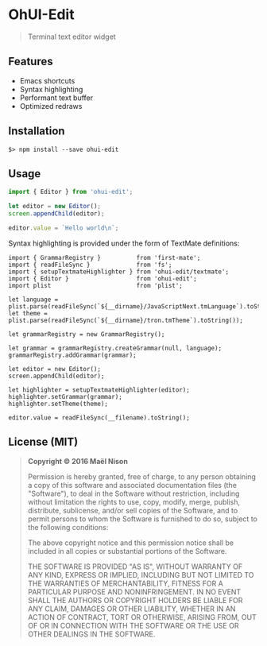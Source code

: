 # OhUI-Edit

> Terminal text editor widget

## Features

  - Emacs shortcuts
  - Syntax highlighting
  - Performant text buffer
  - Optimized redraws

## Installation

```
$> npm install --save ohui-edit
```

## Usage

```js
import { Editor } from 'ohui-edit';

let editor = new Editor();
screen.appendChild(editor);

editor.value = `Hello world\n`;
```

Syntax highlighting is provided under the form of TextMate definitions:

```
import { GrammarRegistry }          from 'first-mate';
import { readFileSync }             from 'fs';
import { setupTextmateHighlighter } from 'ohui-edit/textmate';
import { Editor }                   from 'ohui-edit';
import plist                        from 'plist';

let language = plist.parse(readFileSync(`${__dirname}/JavaScriptNext.tmLanguage`).toString());
let theme = plist.parse(readFileSync(`${__dirname}/tron.tmTheme`).toString());

let grammarRegistry = new GrammarRegistry();

let grammar = grammarRegistry.createGrammar(null, language);
grammarRegistry.addGrammar(grammar);

let editor = new Editor();
screen.appendChild(editor);

let highlighter = setupTextmateHighlighter(editor);
highlighter.setGrammar(grammar);
highlighter.setTheme(theme);

editor.value = readFileSync(__filename).toString();
```

## License (MIT)

> **Copyright © 2016 Maël Nison**
>
> Permission is hereby granted, free of charge, to any person obtaining a copy of this software and associated documentation files (the "Software"), to deal in the Software without restriction, including without limitation the rights to use, copy, modify, merge, publish, distribute, sublicense, and/or sell copies of the Software, and to permit persons to whom the Software is furnished to do so, subject to the following conditions:
>
> The above copyright notice and this permission notice shall be included in all copies or substantial portions of the Software.
>
> THE SOFTWARE IS PROVIDED "AS IS", WITHOUT WARRANTY OF ANY KIND, EXPRESS OR IMPLIED, INCLUDING BUT NOT LIMITED TO THE WARRANTIES OF MERCHANTABILITY, FITNESS FOR A PARTICULAR PURPOSE AND NONINFRINGEMENT. IN NO EVENT SHALL THE AUTHORS OR COPYRIGHT HOLDERS BE LIABLE FOR ANY CLAIM, DAMAGES OR OTHER LIABILITY, WHETHER IN AN ACTION OF CONTRACT, TORT OR OTHERWISE, ARISING FROM, OUT OF OR IN CONNECTION WITH THE SOFTWARE OR THE USE OR OTHER DEALINGS IN THE SOFTWARE.

